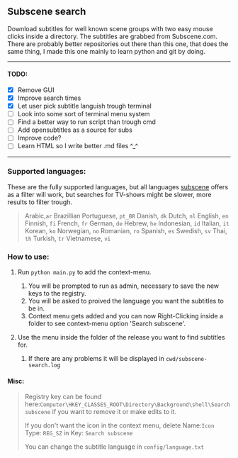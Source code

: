 ## Subscene search

Download subtitles for well known scene groups with two easy mouse clicks inside a directory. The subtitles are grabbed from Subscene.com.
There are probably better repositories out there than this one, that does the same thing, I made this one mainly to learn python and git by doing.

---

#### TODO:

- [x] Remove GUI
- [x] Improve search times
- [x] Let user pick subtitle languish trough terminal
- [ ] Look into some sort of terminal menu system
- [ ] Find a better way to run script than trough cmd
- [ ] Add opensubtitles as a source for subs
- [ ] Improve code?
- [ ] Learn HTML so I write better .md files ^\_^

---

### Supported languages:

These are the fully supported languages, but all languages [subscene](https://u.subscene.com/filter) offers as a filter will work, but searches for TV-shows might be slower, more results to filter trough.

> Arabic,`ar`
> Brazillian Portuguese, `pt_BR`
> Danish, `dk`
> Dutch, `nl`
> English, `en`
> Finnish, `fi`
> French, `fr`
> German, `de`
> Hebrew, `he`
> Indonesian, `id`
> Italian, `it`
> Korean, `ko`
> Norwegian, `no`
> Romanian, `ro`
> Spanish, `es`
> Swedish, `sv`
> Thai, `th`
> Turkish, `tr`
> Vietnamese, `vi`

### How to use:

1. Run `python main.py` to add the context-menu.

   1. You will be prompted to run as admin, necessary to save the new keys to the registry.
   2. You will be asked to proived the language you want the subtitles to be in.
   3. Context menu gets added and you can now Right-Clicking inside a folder to see context-menu option 'Search subscene'.

2. Use the menu inside the folder of the release you want to find subtitles for.
   1. If there are any problems it will be displayed in `cwd/subscene-search.log`

#### Misc:

> Registry key can be found here:`Computer\HKEY_CLASSES_ROOT\Directory\Background\shell\Search subscene` if you want to remove it or make edits to it.
>
> If you don't want the icon in the context menu, delete Name:`Icon` Type: `REG_SZ` in Key: `Search subscene`
>
> You can change the subtitle language in `config/language.txt`
